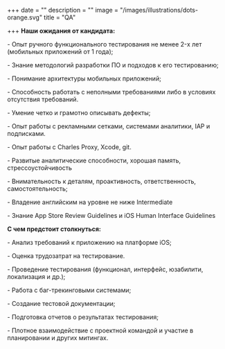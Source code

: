 +++
date = ""
description = ""
image = "/images/illustrations/dots-orange.svg"
title = "QA"

+++
**Наши ожидания от кандидата:**

\- Опыт ручного функционального тестирования не менее 2-x лет (мобильных приложений от 1 года);

\- Знание методологий разработки ПО и подходов к его тестированию;

\- Понимание архитектуры мобильных приложений;

\- Способность работать с неполными требованиями либо в условиях отсутствия требований.

\- Умение четко и грамотно описывать дефекты;

\- Опыт работы с рекламными сетками, системами аналитики, IAP и подписками.

\- Опыт работы с Charles Proxy, Xcode, git.

\- Развитые аналитические способности, хорошая память, стрессоустойчивость

\- Внимательность к деталям, проактивность, ответственность, самостоятельность;

\- Владение английским на уровне не ниже Intermediate

\- Знание App Store Review Guidelines и iOS Human Interface Guidelines

**C чем предстоит столкнуться:**

\- Анализ требований к приложению на платформе iOS;

\- Оценка трудозатрат на тестирование.

\- Проведение тестирования (функционал, интерфейс, юзабилити, локализация и др.);

\- Работа с баг-трекинговыми системами;

\- Cоздание тестовой документации;

\- Подготовка отчетов о результатах тестирования;

\- Плотное взаимодействие с проектной командой и участие в планировании и других митингах.